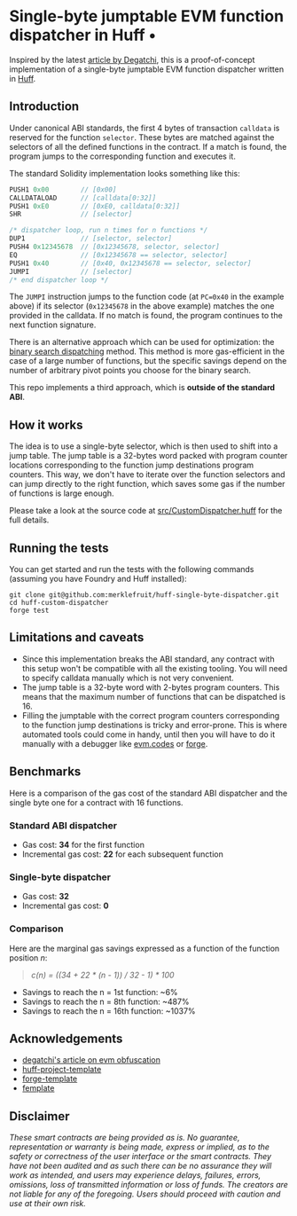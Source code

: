 # Single-byte jumptable EVM function dispatcher in Huff •

Inspired by the latest [article by Degatchi](https://degatchi.com/articles/smart-contract-obfuscation#single-word-jumptable), this is a proof-of-concept implementation of a single-byte jumptable EVM function dispatcher written in [Huff](https://huff.sh/).

## Introduction

Under canonical ABI standards, the first 4 bytes of transaction `calldata` is reserved for the function `selector`. These bytes are matched against the selectors of all the defined functions in the contract. If a match is found, the program jumps to the corresponding function and executes it.

The standard Solidity implementation looks something like this:

```javascript
PUSH1 0x00        // [0x00]
CALLDATALOAD      // [calldata[0:32]]
PUSH1 0xE0        // [0xE0, calldata[0:32]]
SHR               // [selector]

/* dispatcher loop, run n times for n functions */
DUP1              // [selector, selector]
PUSH4 0x12345678  // [0x12345678, selector, selector]
EQ                // [0x12345678 == selector, selector]
PUSH1 0x40        // [0x40, 0x12345678 == selector, selector]
JUMPI             // [selector]
/* end dispatcher loop */
```

The `JUMPI` instruction jumps to the function code (at `PC=0x40` in the example above) if its selector (`0x12345678` in the above example) matches the one provided in the calldata. If no match is found, the program continues to the next function signature.

There is an alternative approach which can be used for optimization: the [binary search dispatching](https://docs.huff.sh/tutorial/function-dispatching/#binary-search-dispatching) method. This method is more gas-efficient in the case of a large number of functions, but the specific savings depend on the number of arbitrary pivot points you choose for the binary search.

This repo implements a third approach, which is **outside of the standard ABI**.

## How it works

The idea is to use a single-byte selector, which is then used to shift into a jump table. The jump table is a 32-bytes word packed with program counter locations corresponding to the function jump destinations program counters. This way, we don't have to iterate over the function selectors and can jump directly to the right function, which saves some gas if the number of functions is large enough.

Please take a look at the source code at [src/CustomDispatcher.huff](./src/CustomDispatcher.huff) for the full details.

## Running the tests

You can get started and run the tests with the following commands (assuming you have Foundry and Huff installed):

```shell
git clone git@github.com:merklefruit/huff-single-byte-dispatcher.git
cd huff-custom-dispatcher
forge test
```

## Limitations and caveats

- Since this implementation breaks the ABI standard, any contract with this setup won't be compatible with all the existing tooling. You will need to specify calldata manually which is not very convenient.
- The jump table is a 32-byte word with 2-bytes program counters. This means that the maximum number of functions that can be dispatched is 16.
- Filling the jumptable with the correct program counters corresponding to the function jump destinations is tricky and error-prone. This is where automated tools could come in handy, until then you will have to do it manually with a debugger like [evm.codes](https://evm.codes) or [forge](https://book.getfoundry.sh/reference/forge/forge-debug).

## Benchmarks

Here is a comparison of the gas cost of the standard ABI dispatcher and the single byte one for a contract with 16 functions.

### Standard ABI dispatcher

- Gas cost: **34** for the first function
- Incremental gas cost: **22** for each subsequent function

### Single-byte dispatcher

- Gas cost: **32**
- Incremental gas cost: **0**

### Comparison

Here are the marginal gas savings expressed as a function of the function position _n_:

> _c(n) = ((34 + 22 \* (n - 1)) / 32 - 1) \* 100_

- Savings to reach the n = 1st function: ~6%
- Savings to reach the n = 8th function: ~487%
- Savings to reach the n = 16th function: ~1037%

## Acknowledgements

- [degatchi's article on evm obfuscation](https://degatchi.com/articles/smart-contract-obfuscation#single-word-jumptable)
- [huff-project-template](https://github.com/huff-language/huff-project-template)
- [forge-template](https://github.com/foundry-rs/forge-template)
- [femplate](https://github.com/abigger87/femplate)

## Disclaimer

_These smart contracts are being provided as is. No guarantee, representation or warranty is being made, express or implied, as to the safety or correctness of the user interface or the smart contracts. They have not been audited and as such there can be no assurance they will work as intended, and users may experience delays, failures, errors, omissions, loss of transmitted information or loss of funds. The creators are not liable for any of the foregoing. Users should proceed with caution and use at their own risk._
